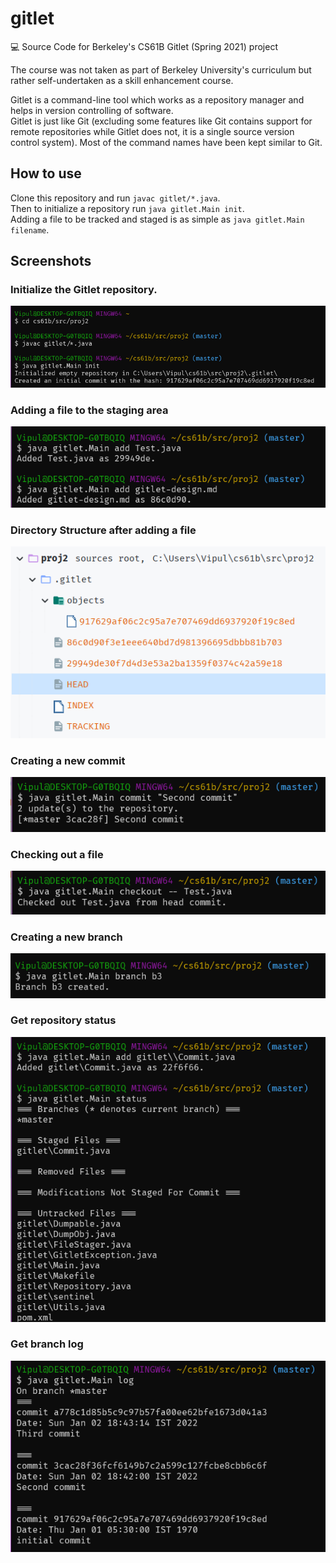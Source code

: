 # gitlet
💻 Source Code for Berkeley's CS61B Gitlet (Spring 2021) project  

The course was not taken as part of Berkeley University's curriculum but rather self-undertaken as a skill enhancement course.

Gitlet is a command-line tool which works as a repository manager and helps in version controlling of software.  
Gitlet is just like Git (excluding some features like Git contains support for remote repositories while Gitlet does not, it is a
single source version control system). Most of the command names have been kept similar to Git.

## How to use
Clone this repository and run `javac gitlet/*.java`.  
Then to initialize a repository run `java gitlet.Main init`.  
Adding a file to be tracked and staged is as simple as `java gitlet.Main filename`.

## Screenshots
### Initialize the Gitlet repository.
![Initialize the Gitlet repository](./images/init.png)

### Adding a file to the staging area
![Adding a file to the staging area](./images/add.png)

### Directory Structure after adding a file
![Directory Structure after adding a file](./images/structure.png)

### Creating a new commit
![Creating a new commit](./images/commit.png)

### Checking out a file
![Checking out a file](./images/checkout.png)

### Creating a new branch
![Creating a new branch](./images/branch.png)

### Get repository status
![Get repository status](./images/status.png)

### Get branch log
![Get branch log](./images/log.png)
